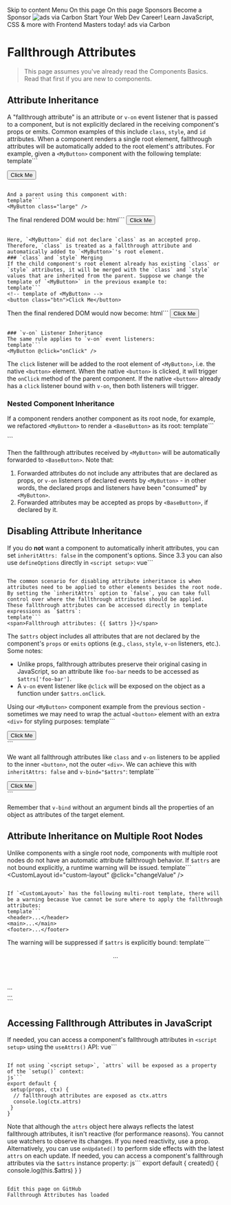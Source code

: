 Skip to content
Menu
On this page 
On this page
Sponsors
Become a Sponsor
![ads via Carbon](https://srv.carbonads.net/static/30242/75dd292262b51c4fedced0ce4e76293bf16c44b5) Start Your Web Dev Career! Learn JavaScript, CSS & more with Frontend Masters today!  ads via Carbon
# Fallthrough Attributes ​
> This page assumes you've already read the Components Basics. Read that first if you are new to components.
## Attribute Inheritance ​
A "fallthrough attribute" is an attribute or `v-on` event listener that is passed to a component, but is not explicitly declared in the receiving component's props or emits. Common examples of this include `class`, `style`, and `id` attributes.
When a component renders a single root element, fallthrough attributes will be automatically added to the root element's attributes. For example, given a `<MyButton>` component with the following template:
template```
<!-- template of <MyButton> -->
<button>Click Me</button>
```

And a parent using this component with:
template```
<MyButton class="large" />
```

The final rendered DOM would be:
html```
<button class="large">Click Me</button>
```

Here, `<MyButton>` did not declare `class` as an accepted prop. Therefore, `class` is treated as a fallthrough attribute and automatically added to `<MyButton>`'s root element.
### `class` and `style` Merging ​
If the child component's root element already has existing `class` or `style` attributes, it will be merged with the `class` and `style` values that are inherited from the parent. Suppose we change the template of `<MyButton>` in the previous example to:
template```
<!-- template of <MyButton> -->
<button class="btn">Click Me</button>
```

Then the final rendered DOM would now become:
html```
<button class="btn large">Click Me</button>
```

### `v-on` Listener Inheritance ​
The same rule applies to `v-on` event listeners:
template```
<MyButton @click="onClick" />
```

The `click` listener will be added to the root element of `<MyButton>`, i.e. the native `<button>` element. When the native `<button>` is clicked, it will trigger the `onClick` method of the parent component. If the native `<button>` already has a `click` listener bound with `v-on`, then both listeners will trigger.
### Nested Component Inheritance ​
If a component renders another component as its root node, for example, we refactored `<MyButton>` to render a `<BaseButton>` as its root:
template```
<!-- template of <MyButton/> that simply renders another component -->
<BaseButton />
```

Then the fallthrough attributes received by `<MyButton>` will be automatically forwarded to `<BaseButton>`.
Note that:
  1. Forwarded attributes do not include any attributes that are declared as props, or `v-on` listeners of declared events by `<MyButton>` - in other words, the declared props and listeners have been "consumed" by `<MyButton>`.
  2. Forwarded attributes may be accepted as props by `<BaseButton>`, if declared by it.


## Disabling Attribute Inheritance ​
If you do **not** want a component to automatically inherit attributes, you can set `inheritAttrs: false` in the component's options.
Since 3.3 you can also use `defineOptions` directly in `<script setup>`:
vue```
<script setup>
defineOptions({
 inheritAttrs: false
})
// ...setup logic
</script>
```

The common scenario for disabling attribute inheritance is when attributes need to be applied to other elements besides the root node. By setting the `inheritAttrs` option to `false`, you can take full control over where the fallthrough attributes should be applied.
These fallthrough attributes can be accessed directly in template expressions as `$attrs`:
template```
<span>Fallthrough attributes: {{ $attrs }}</span>
```

The `$attrs` object includes all attributes that are not declared by the component's `props` or `emits` options (e.g., `class`, `style`, `v-on` listeners, etc.).
Some notes:
  * Unlike props, fallthrough attributes preserve their original casing in JavaScript, so an attribute like `foo-bar` needs to be accessed as `$attrs['foo-bar']`.
  * A `v-on` event listener like `@click` will be exposed on the object as a function under `$attrs.onClick`.


Using our `<MyButton>` component example from the previous section - sometimes we may need to wrap the actual `<button>` element with an extra `<div>` for styling purposes:
template```
<div class="btn-wrapper">
 <button class="btn">Click Me</button>
</div>
```

We want all fallthrough attributes like `class` and `v-on` listeners to be applied to the inner `<button>`, not the outer `<div>`. We can achieve this with `inheritAttrs: false` and `v-bind="$attrs"`:
template```
<div class="btn-wrapper">
 <button class="btn" v-bind="$attrs">Click Me</button>
</div>
```

Remember that `v-bind` without an argument binds all the properties of an object as attributes of the target element.
## Attribute Inheritance on Multiple Root Nodes ​
Unlike components with a single root node, components with multiple root nodes do not have an automatic attribute fallthrough behavior. If `$attrs` are not bound explicitly, a runtime warning will be issued.
template```
<CustomLayout id="custom-layout" @click="changeValue" />
```

If `<CustomLayout>` has the following multi-root template, there will be a warning because Vue cannot be sure where to apply the fallthrough attributes:
template```
<header>...</header>
<main>...</main>
<footer>...</footer>
```

The warning will be suppressed if `$attrs` is explicitly bound:
template```
<header>...</header>
<main v-bind="$attrs">...</main>
<footer>...</footer>
```

## Accessing Fallthrough Attributes in JavaScript ​
If needed, you can access a component's fallthrough attributes in `<script setup>` using the `useAttrs()` API:
vue```
<script setup>
import { useAttrs } from 'vue'
const attrs = useAttrs()
</script>
```

If not using `<script setup>`, `attrs` will be exposed as a property of the `setup()` context:
js```
export default {
 setup(props, ctx) {
  // fallthrough attributes are exposed as ctx.attrs
  console.log(ctx.attrs)
 }
}
```

Note that although the `attrs` object here always reflects the latest fallthrough attributes, it isn't reactive (for performance reasons). You cannot use watchers to observe its changes. If you need reactivity, use a prop. Alternatively, you can use `onUpdated()` to perform side effects with the latest `attrs` on each update.
If needed, you can access a component's fallthrough attributes via the `$attrs` instance property:
js```
export default {
 created() {
  console.log(this.$attrs)
 }
}
```

Edit this page on GitHub
Fallthrough Attributes has loaded
